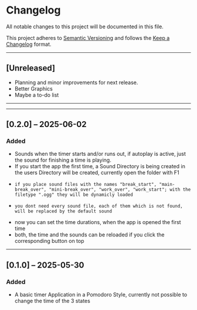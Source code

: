# Changelog

All notable changes to this project will be documented in this file.

This project adheres to [Semantic Versioning](https://semver.org/) and follows the [Keep a Changelog](https://keepachangelog.com/en/1.0.0/) format.

---

## [Unreleased]
- Planning and minor improvements for next release.
- Better Graphics
- Maybe a to-do list

---

---

##  [0.2.0] – 2025-06-02
### Added
- Sounds when the timer starts and/or runs out, if autoplay is active, just the sound for finishing a time is playing.
- If you start the app the first time, a Sound Directory is being created in the users Directory will be created, currently open the folder with F1
-     if you place sound files with the names "break_start", "main-break_over", "mini-break_over", "work_over", "work_start"; with the filetype ".ogg" they will be dynamicly loaded
-     you dont need every sound file, each of them which is not found, will be replaced by the default sound
- now you can set the time durations, when the app is opened the first time
- both, the time and the sounds can be reloaded if you click the corresponding button on top

---

## [0.1.0] – 2025-05-30
### Added
- A basic timer Application in a Pomodoro Style, currently not possible to change the time of the 3 states
